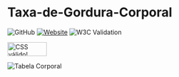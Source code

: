 # Taxa-de-Gordura-Corporal
![GitHub](https://img.shields.io/github/license/pinheiro22/get)
[![Website](https://img.shields.io/website?url=https%3A%2F%2Fpinheiro22.github.io%2Fget%2F)](https://img.shields.io/website?url=https%3A%2F%2Fpinheiro22.github.io%2FTaxa-de-Gordura-Corporal%2F)
![W3C Validation](https://img.shields.io/w3c-validation/html?targetUrl=https%3A%2F%2Fpinheiro22.github.io%2FTaxa-de-Gordura-Corporal%2F)



<p>
<a href="http://jigsaw.w3.org/css-validator/check/referer">
    <img style="border:0;width:88px;height:31px"
        src="http://jigsaw.w3.org/css-validator/images/vcss-blue"
        alt="CSS válido!" />
    </a>
</p>


![Tabela Corporal](https://github.com/pinheiro22/Users\gustavo.pleite1\Desktop/taxa_gordurac.png)

